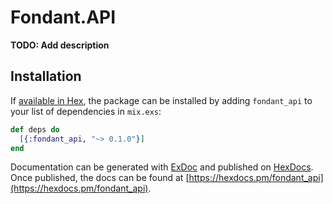 # Fondant.API

**TODO: Add description**

## Installation

If [available in Hex](https://hex.pm/docs/publish), the package can be installed
by adding `fondant_api` to your list of dependencies in `mix.exs`:

```elixir
def deps do
  [{:fondant_api, "~> 0.1.0"}]
end
```

Documentation can be generated with [ExDoc](https://github.com/elixir-lang/ex_doc)
and published on [HexDocs](https://hexdocs.pm). Once published, the docs can
be found at [https://hexdocs.pm/fondant_api](https://hexdocs.pm/fondant_api).

